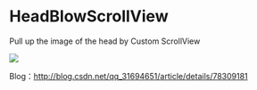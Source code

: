 # HeadBlowScrollView
Pull up the image of the head by Custom ScrollView

![](http://img.blog.csdn.net/20160918160130623)


Blog：http://blog.csdn.net/qq_31694651/article/details/78309181

